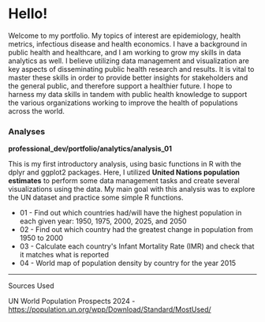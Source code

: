 # Hello!
Welcome to my portfolio. My topics of interest are epidemiology, health metrics, infectious disease and health economics. I have a background in public health and healthcare, and I am working to grow my skills in data analytics as well. I believe utilizing data management and visualization are key aspects of disseminating public health research and results. It is vital to master these skills in order to provide better insights for stakeholders and the general public, and therefore support a healthier future. I hope to harness my data skills in tandem with public health knowledge to support the various organizations working to improve the health of populations across the world.

### Analyses
**professional_dev/portfolio/analytics/analysis_01**

This is my first introductory analysis, using basic functions in R with the dplyr and ggplot2 packages. Here, I utilized **United Nations population estimates** to perform some data management tasks and create several visualizations using the data. My main goal with this analysis was to explore the UN dataset and practice some simple R functions.
 - 01 - Find out which countries had/will have the highest population in each given year: 1950, 1975, 2000, 2025, and 2050
 - 02 - Find out which country had the greatest change in population from 1950 to 2000
 - 03 - Calculate each country's Infant Mortality Rate (IMR) and check that it matches what is reported
 - 04 - World map of population density by country for the year 2015

-----------------------------------------------------------------------
Sources Used

UN World Population Prospects 2024 - https://population.un.org/wpp/Download/Standard/MostUsed/
